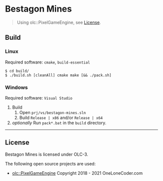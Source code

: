 # Bestagon Mines

> Using olc::PixelGameEngine, see [License](#license).



## Build

### Linux
Required software: `cmake`, `build-essential`
```
$ cd build/
$ ./build.sh [cleanAll] cmake make [&& ./pack.sh]
```

### Windows
Required software: `Visual Studio`
1. Build
    1. Open `prj/vs/bestagon-mines.sln`
    0. Build `Release | x86` and/or `Release | x64`
0. _optionally_ Run `pack*.bat` in the `build` directory.



---

## License

Bestagon Mines is licensed under OLC-3.

The following open source projects are used:

 - [olc::PixelGameEngine](https://github.com/OneLoneCoder/olcPixelGameEngine) Copyright 2018 - 2021 OneLoneCoder.com
